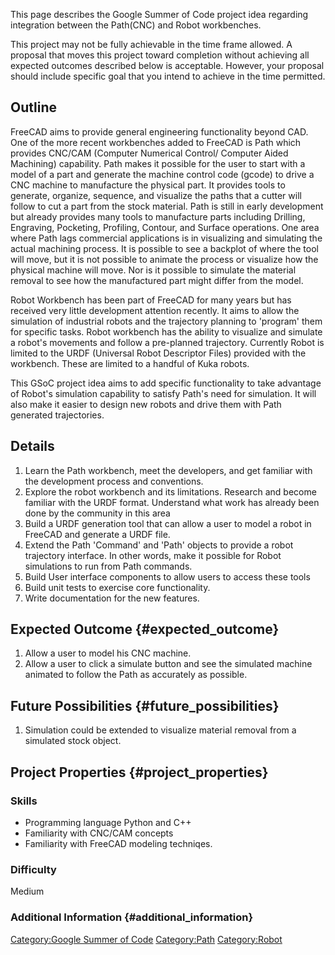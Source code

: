 This page describes the Google Summer of Code project idea regarding integration between the Path(CNC) and Robot workbenches.

This project may not be fully achievable in the time frame allowed. A proposal that moves this project toward completion without achieving all expected outcomes described below is acceptable. However, your proposal should include specific goal that you intend to achieve in the time permitted.

## Outline

FreeCAD aims to provide general engineering functionality beyond CAD. One of the more recent workbenches added to FreeCAD is Path which provides CNC/CAM (Computer Numerical Control/ Computer Aided Machining) capability. Path makes it possible for the user to start with a model of a part and generate the machine control code (gcode) to drive a CNC machine to manufacture the physical part. It provides tools to generate, organize, sequence, and visualize the paths that a cutter will follow to cut a part from the stock material. Path is still in early development but already provides many tools to manufacture parts including Drilling, Engraving, Pocketing, Profiling, Contour, and Surface operations. One area where Path lags commercial applications is in visualizing and simulating the actual machining process. It is possible to see a backplot of where the tool will move, but it is not possible to animate the process or visualize how the physical machine will move. Nor is it possible to simulate the material removal to see how the manufactured part might differ from the model.

Robot Workbench has been part of FreeCAD for many years but has received very little development attention recently. It aims to allow the simulation of industrial robots and the trajectory planning to \'program\' them for specific tasks. Robot workbench has the ability to visualize and simulate a robot\'s movements and follow a pre-planned trajectory. Currently Robot is limited to the URDF (Universal Robot Descriptor Files) provided with the workbench. These are limited to a handful of Kuka robots.

This GSoC project idea aims to add specific functionality to take advantage of Robot\'s simulation capability to satisfy Path\'s need for simulation. It will also make it easier to design new robots and drive them with Path generated trajectories.

## Details

1.  Learn the Path workbench, meet the developers, and get familiar with the development process and conventions.
2.  Explore the robot workbench and its limitations. Research and become familiar with the URDF format. Understand what work has already been done by the community in this area
3.  Build a URDF generation tool that can allow a user to model a robot in FreeCAD and generate a URDF file.
4.  Extend the Path \'Command\' and \'Path\' objects to provide a robot trajectory interface. In other words, make it possible for Robot simulations to run from Path commands.
5.  Build User interface components to allow users to access these tools
6.  Build unit tests to exercise core functionality.
7.  Write documentation for the new features.

## Expected Outcome {#expected_outcome}

1.  Allow a user to model his CNC machine.
2.  Allow a user to click a simulate button and see the simulated machine animated to follow the Path as accurately as possible.

## Future Possibilities {#future_possibilities}

1.  Simulation could be extended to visualize material removal from a simulated stock object.

## Project Properties {#project_properties}

### Skills

-   Programming language Python and C++
-   Familiarity with CNC/CAM concepts
-   Familiarity with FreeCAD modeling techniqes.

### Difficulty

Medium

### Additional Information {#additional_information}

[Category:Google Summer of Code](Category:Google_Summer_of_Code.md) [Category:Path](Category:Path.md) [Category:Robot](Category:Robot.md)
